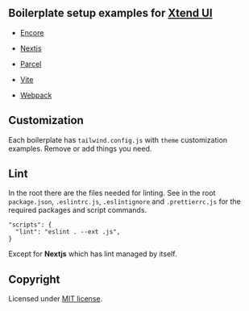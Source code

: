 ## Boilerplate setup examples for [Xtend UI](https://github.com/xtendui/xtendui)

- [Encore](encore)

- [Nextjs](nextjs)

- [Parcel](parcel)

- [Vite](vite)

- [Webpack](webpack)

## Customization

Each boilerplate has `tailwind.config.js` with `theme` customization examples. Remove or add things you need.

## Lint

In the root there are the files needed for linting. See in the root `package.json`, `.eslintrc.js`, `.eslintignore` and `.prettierrc.js` for the required packages and script commands.

```
"scripts": {
  "lint": "eslint . --ext .js",
}
```

Except for **Nextjs** which has lint managed by itself.

## Copyright

Licensed under [MIT license](https://github.com/xtendui/xtendui-boilerplate/blob/master/LICENSE).
